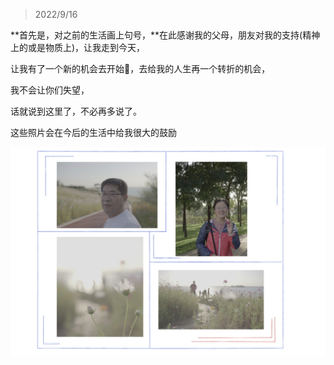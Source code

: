 > 2022/9/16

**首先是，对之前的生活画上句号，**在此感谢我的父母，朋友对我的支持(精神上的或是物质上)，让我走到今天，

让我有了一个新的机会去开始🎈，去给我的人生再一个转折的机会，

我不会让你们失望，

话就说到这里了，不必再多说了。

这些照片会在今后的生活中给我很大的鼓励



![image-20220916214351395](assets/image-20220916214351395.png)